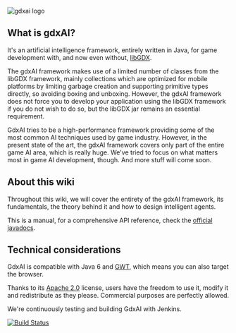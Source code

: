 ![gdxai logo](https://cloud.githubusercontent.com/assets/2366334/4677025/64ae592a-55e2-11e4-8a31-31c2941ff995.png)


## What is gdxAI?

It's an artificial intelligence framework, entirely written in Java, for game development with, and now even without, [libGDX](https://github.com/libgdx/libgdx).

The gdxAI framework makes use of a limited number of classes from the libGDX framework, mainly collections which are optimized for mobile platforms by limiting garbage creation and supporting primitive types directly, so avoiding boxing and unboxing. However, the gdxAI framework does not force you to develop your application using the libGDX framework if you do not wish to do so, but the libGDX jar remains an essential requirement.

GdxAI tries to be a high-performance framework providing some of the most common AI techniques used by game industry.
However, in the present state of the art, the gdxAI framework covers only part of the entire game AI area, which is really huge. We've tried to focus on what matters most in game AI development, though. And more stuff will come soon.

## About this wiki

Throughout this wiki, we will cover the entirety of the gdxAI framework, its fundamentals, the theory behind it and how to design intelligent agents.

This is a manual, for a comprehensive API reference, check the [official javadocs](http://libgdx.badlogicgames.com/gdx-ai/docs/).

## Technical considerations

GdxAI is compatible with Java 6 and [GWT](http://www.gwtproject.org/), which means you can also target the browser.

Thanks to its [Apache 2.0](https://github.com/libgdx/gdx-ai/blob/master/LICENSE) license, users have the freedom to use it, modify it and redistribute as they please. Commercial purposes are perfectly allowed.

We're continuously testing and building GdxAI with Jenkins.

[![Build Status](https://libgdx.badlogicgames.com/jenkins/job/gdx-ai/badge/icon)](https://libgdx.badlogicgames.com/jenkins/job/gdx-ai/)


